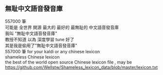 ## 無耻中文語音發音庫   
557000 筆   
可能是 全世界 開源 最大的 最好的 最無耻的 中文語音發音庫  
我叫 "無耻中文語音發音庫"  
教授不知道 以為 深度學習 tune 好了  
其是我是偷用了"無耻中文語音發音庫"  
557000 筆 
for your kaldi or any chinese lexicon  
shameless Chinese lexicon  
the best of the world open source Chinese lexicon file , may be  
https://github.com/Wellstw/Shameless_lexicon_data/blob/master/lexicon.txt
